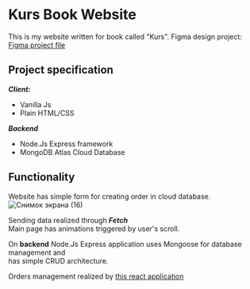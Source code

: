 # Kurs Book Website

This is my website written for book called "Kurs".
Figma design project:  
[Figma project file](https://www.figma.com/file/5Cf7IdQN7WyEVxPaEVkG2U/%D0%9A%D0%BD%D0%B8%D0%B3%D0%B0-%D0%9A%D1%83%D1%80%D1%81?node-id=175%3A4&t=qzber5mfJO04XkU2-1) 

## Project specification

***Client:***

+ Vanilla Js
+ Plain HTML/CSS

***Backend***

+ Node.Js Express framework
+ MongoDB Atlas Cloud Database

## Functionality

Website has simple form for creating order in cloud database. <br>
![Снимок экрана (16)](https://user-images.githubusercontent.com/102211370/211861752-5690bcd4-1740-4748-a5d6-993e462894d6.png)<br>

Sending data realized through ***Fetch*** <br>
Main page has animations triggered by user's scroll.

On **backend** Node.Js Express application uses Mongoose for database management and <br>
has simple CRUD architecture.

Orders management realized by [this react application](https://github.com/masleeh/Kurs-Book-Orders-Manager)
